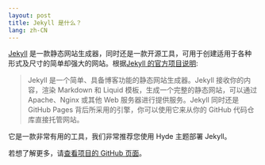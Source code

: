 ```yaml
---
layout: post
title: Jekyll 是什么？
lang: zh-CN
---
```


[Jekyll](http://jekyllrb.com) 是一款静态网站生成器，同时还是一款开源工具，可用于创建适用于各种形式及尺寸的简单却强大的网站。根据[Jekyll 的官方项目说明](https://github.com/mojombo/jekyll/blob/master/README.markdown):

  > Jekyll 是一个简单、具备博客功能的静态网站生成器。Jekyll 接收你的内容，渲染 Markdown 和 Liquid 模板，生成一个完整的静态网站，可以通过Apache、Nginx 或其他 Web 服务器进行提供服务。Jekyll 同时还是 GitHub Pages 背后所采用的引擎，你可以使用它来从你的 GitHub 代码仓库直接托管网站。

它是一款非常有用的工具，我们非常推荐您使用 Hyde 主题部署 Jekyll。

若想了解更多，请[查看项目的 GitHub 页面](https://github.com/mojombo/jekyll)。
